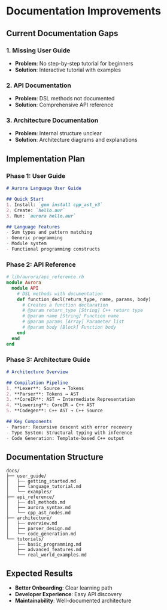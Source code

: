 # Documentation Improvements

## Current Documentation Gaps

### 1. Missing User Guide
- **Problem**: No step-by-step tutorial for beginners
- **Solution**: Interactive tutorial with examples

### 2. API Documentation
- **Problem**: DSL methods not documented
- **Solution**: Comprehensive API reference

### 3. Architecture Documentation
- **Problem**: Internal structure unclear
- **Solution**: Architecture diagrams and explanations

## Implementation Plan

### Phase 1: User Guide
```markdown
# Aurora Language User Guide

## Quick Start
1. Install: `gem install cpp_ast_v3`
2. Create: `hello.aur`
3. Run: `aurora hello.aur`

## Language Features
- Sum types and pattern matching
- Generic programming
- Module system
- Functional programming constructs
```

### Phase 2: API Reference
```ruby
# lib/aurora/api_reference.rb
module Aurora
  module API
    # DSL methods with documentation
    def function_decl(return_type, name, params, body)
      # Creates a function declaration
      # @param return_type [String] C++ return type
      # @param name [String] Function name
      # @param params [Array] Parameter list
      # @param body [Block] Function body
    end
  end
end
```

### Phase 3: Architecture Guide
```markdown
# Architecture Overview

## Compilation Pipeline
1. **Lexer**: Source → Tokens
2. **Parser**: Tokens → AST
3. **CoreIR**: AST → Intermediate Representation
4. **Lowering**: CoreIR → C++ AST
5. **Codegen**: C++ AST → C++ Source

## Key Components
- Parser: Recursive descent with error recovery
- Type System: Structural typing with inference
- Code Generation: Template-based C++ output
```

## Documentation Structure
```
docs/
├── user_guide/
│   ├── getting_started.md
│   ├── language_tutorial.md
│   └── examples/
├── api_reference/
│   ├── dsl_methods.md
│   ├── aurora_syntax.md
│   └── cpp_ast_nodes.md
├── architecture/
│   ├── overview.md
│   ├── parser_design.md
│   └── code_generation.md
└── tutorials/
    ├── basic_programming.md
    ├── advanced_features.md
    └── real_world_examples.md
```

## Expected Results
- **Better Onboarding**: Clear learning path
- **Developer Experience**: Easy API discovery
- **Maintainability**: Well-documented architecture
